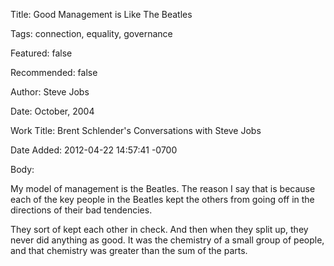 Title:  Good Management is Like The Beatles

Tags:   connection, equality, governance

Featured: false

Recommended: false

Author: Steve Jobs

Date:   October, 2004

Work Title: Brent Schlender's Conversations with Steve Jobs

Date Added: 2012-04-22 14:57:41 -0700

Body:

My model of management is the Beatles. The reason I say that is because each of the key people in the Beatles kept the others from going off in the directions of their bad tendencies. 

They sort of kept each other in check. And then when they split up, they never did anything as good. It was the chemistry of a small group of people, and that chemistry was greater than the sum of the parts.
